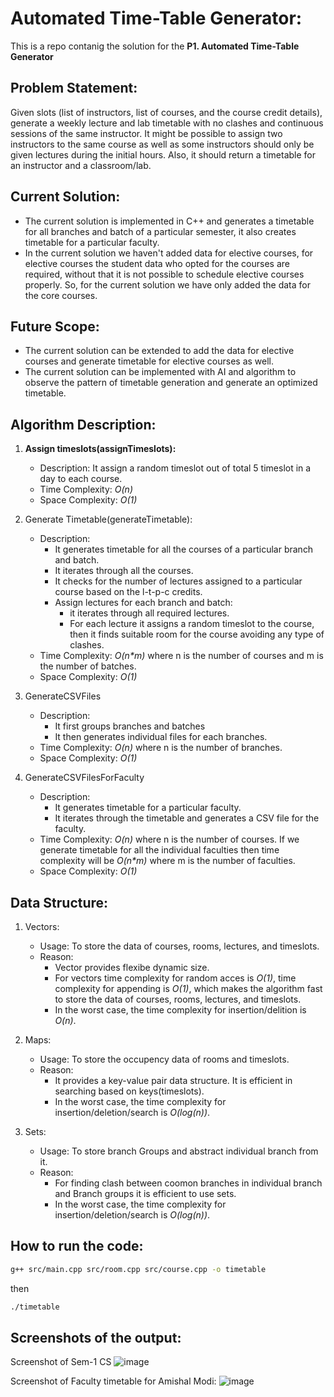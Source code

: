# Automated Time-Table Generator:

This is a repo contanig the solution for the **P1. Automated Time-Table Generator**

## Problem Statement:

Given slots (list of instructors, list of courses, and the course credit details), generate a weekly lecture and lab timetable with no clashes and continuous sessions of the same instructor. It might be possible to assign two instructors to the same course as well as some instructors should only be given lectures during the initial hours. Also, it should return a timetable for an instructor and a classroom/lab.

## Current Solution:

-   The current solution is implemented in C++ and generates a timetable for all branches and batch of a particular semester, it also creates timetable for a particular faculty.
-   In the current solution we haven't added data for elective courses, for elective courses the student data who opted for the courses are required, without that it is not possible to schedule elective courses properly. So, for the current solution we have only added the data for the core courses.

## Future Scope:

-   The current solution can be extended to add the data for elective courses and generate timetable for elective courses as well.
-   The current solution can be implemented with AI and algorithm to observe the pattern of timetable generation and generate an optimized timetable.

## Algorithm Description:

1. **Assign timeslots(assignTimeslots):**

    - Description: It assign a random timeslot out of total 5 timeslot in a day to each course.
    - Time Complexity: _O(n)_
    - Space Complexity: _O(1)_

2. Generate Timetable(generateTimetable):

    - Description:
        - It generates timetable for all the courses of a particular branch and batch.
        - It iterates through all the courses.
        - It checks for the number of lectures assigned to a particular course based on the l-t-p-c credits.
        - Assign lectures for each branch and batch:
            - it iterates through all required lectures.
            - For each lecture it assigns a random timeslot to the course, then it finds suitable room for the course avoiding any type of clashes.
    - Time Complexity: _O(n*m)_ where n is the number of courses and m is the number of batches.
    - Space Complexity: _O(1)_

3. GenerateCSVFiles
    - Description:
        - It first groups branches and batches
        - It then generates individual files for each branches.
    - Time Complexity: _O(n)_ where n is the number of branches.
    - Space Complexity: _O(1)_

4. GenerateCSVFilesForFaculty
    - Description:
        - It generates timetable for a particular faculty.
        - It iterates through the timetable and generates a CSV file for the faculty.
    - Time Complexity: _O(n)_ where n is the number of courses. If we generate timetable for all the individual faculties then time complexity will be _O(n*m)_ where m is the number of faculties.
    - Space Complexity: _O(1)_

## Data Structure:

1. Vectors:

    - Usage: To store the data of courses, rooms, lectures, and timeslots.
    - Reason:
        - Vector provides flexibe dynamic size.
        - For vectors time complexity for random acces is _O(1)_, time complexity for appending is _O(1)_, which makes the algorithm fast to store the data of courses, rooms, lectures, and timeslots.
        - In the worst case, the time complexity for insertion/delition is _O(n)_.

2. Maps:

    - Usage: To store the occupency data of rooms and timeslots.
    - Reason:
        - It provides a key-value pair data structure. It is efficient in searching based on keys(timeslots).
        - In the worst case, the time complexity for insertion/deletion/search is _O(log(n))_.

3. Sets:

    - Usage: To store branch Groups and abstract individual branch from it.
    - Reason:
        - For finding clash between coomon branches in individual branch and Branch groups it is efficient to use sets.
        - In the worst case, the time complexity for insertion/deletion/search is _O(log(n))_.

## How to run the code:

```sh
g++ src/main.cpp src/room.cpp src/course.cpp -o timetable
```

then

```sh
./timetable
```

## Screenshots of the output:

Screenshot of Sem-1 CS
![image](https://github.com/pranshu05/OverclockedProcessors/assets/70943732/b141ba77-b864-47ab-8792-918c22c3c0f8)

Screenshot of Faculty timetable for Amishal Modi:
![image](https://github.com/pranshu05/OverclockedProcessors/assets/70943732/34314221-e04a-42cd-9182-8cc66319983a)
